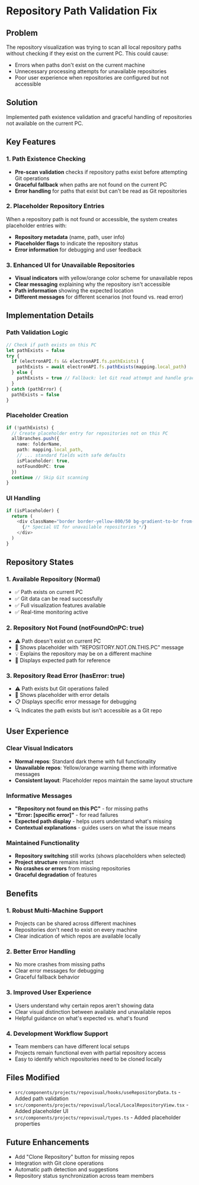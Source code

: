 # Repository Path Validation Fix

## Problem
The repository visualization was trying to scan all local repository paths without checking if they exist on the current PC. This could cause:
- Errors when paths don't exist on the current machine
- Unnecessary processing attempts for unavailable repositories
- Poor user experience when repositories are configured but not accessible

## Solution
Implemented path existence validation and graceful handling of repositories not available on the current PC.

## Key Features

### 1. Path Existence Checking
- **Pre-scan validation** checks if repository paths exist before attempting Git operations
- **Graceful fallback** when paths are not found on the current PC
- **Error handling** for paths that exist but can't be read as Git repositories

### 2. Placeholder Repository Entries
When a repository path is not found or accessible, the system creates placeholder entries with:
- **Repository metadata** (name, path, user info)
- **Placeholder flags** to indicate the repository status
- **Error information** for debugging and user feedback

### 3. Enhanced UI for Unavailable Repositories
- **Visual indicators** with yellow/orange color scheme for unavailable repos
- **Clear messaging** explaining why the repository isn't accessible
- **Path information** showing the expected location
- **Different messages** for different scenarios (not found vs. read error)

## Implementation Details

### Path Validation Logic
```typescript
// Check if path exists on this PC
let pathExists = false
try {
  if (electronAPI.fs && electronAPI.fs.pathExists) {
    pathExists = await electronAPI.fs.pathExists(mapping.local_path)
  } else {
    pathExists = true // Fallback: let Git read attempt and handle gracefully
  }
} catch (pathError) {
  pathExists = false
}
```

### Placeholder Creation
```typescript
if (!pathExists) {
  // Create placeholder entry for repositories not on this PC
  allBranches.push({
    name: folderName,
    path: mapping.local_path,
    // ... standard fields with safe defaults
    isPlaceholder: true,
    notFoundOnPC: true
  })
  continue // Skip Git scanning
}
```

### UI Handling
```typescript
if (isPlaceholder) {
  return (
    <div className="border border-yellow-800/50 bg-gradient-to-br from-yellow-900/20 to-orange-900/20">
      {/* Special UI for unavailable repositories */}
    </div>
  )
}
```

## Repository States

### 1. **Available Repository** (Normal)
- ✅ Path exists on current PC
- ✅ Git data can be read successfully
- ✅ Full visualization features available
- ✅ Real-time monitoring active

### 2. **Repository Not Found** (notFoundOnPC: true)
- ⚠️ Path doesn't exist on current PC
- 📂 Shows placeholder with "REPOSITORY.NOT.ON.THIS.PC" message
- 💡 Explains the repository may be on a different machine
- 📍 Displays expected path for reference

### 3. **Repository Read Error** (hasError: true)
- ⚠️ Path exists but Git operations failed
- 🔧 Shows placeholder with error details
- 📋 Displays specific error message for debugging
- 🔍 Indicates the path exists but isn't accessible as a Git repo

## User Experience

### Clear Visual Indicators
- **Normal repos**: Standard dark theme with full functionality
- **Unavailable repos**: Yellow/orange warning theme with informative messages
- **Consistent layout**: Placeholder repos maintain the same layout structure

### Informative Messages
- **"Repository not found on this PC"** - for missing paths
- **"Error: [specific error]"** - for read failures
- **Expected path display** - helps users understand what's missing
- **Contextual explanations** - guides users on what the issue means

### Maintained Functionality
- **Repository switching** still works (shows placeholders when selected)
- **Project structure** remains intact
- **No crashes or errors** from missing repositories
- **Graceful degradation** of features

## Benefits

### 1. **Robust Multi-Machine Support**
- Projects can be shared across different machines
- Repositories don't need to exist on every machine
- Clear indication of which repos are available locally

### 2. **Better Error Handling**
- No more crashes from missing paths
- Clear error messages for debugging
- Graceful fallback behavior

### 3. **Improved User Experience**
- Users understand why certain repos aren't showing data
- Clear visual distinction between available and unavailable repos
- Helpful guidance on what's expected vs. what's found

### 4. **Development Workflow Support**
- Team members can have different local setups
- Projects remain functional even with partial repository access
- Easy to identify which repositories need to be cloned locally

## Files Modified
- `src/components/projects/repovisual/hooks/useRepositoryData.ts` - Added path validation
- `src/components/projects/repovisual/local/LocalRepositoryView.tsx` - Added placeholder UI
- `src/components/projects/repovisual/types.ts` - Added placeholder properties

## Future Enhancements
- Add "Clone Repository" button for missing repos
- Integration with Git clone operations
- Automatic path detection and suggestions
- Repository status synchronization across team members